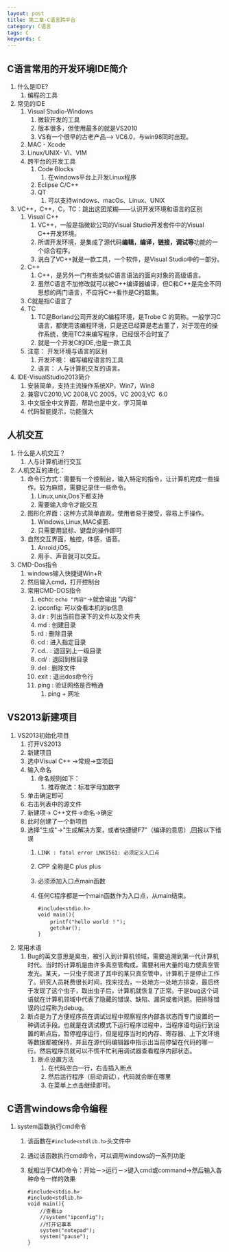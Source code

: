 ```yaml
---
layout: post
title: 第二章-C语言跨平台
category: C语言
tags: C
keywords: C 
---
```


## C语言常用的开发环境IDE简介
1. 什么是IDE?
    1. 编程的工具
2. 常见的IDE
    1. Visual Studio-Windows
        1. 微软开发的工具
        2. 版本很多，但使用最多的就是VS2010
        3. VS有一个很早的古老产品--> VC6.0，与win98同时出现。
    2. MAC - Xcode
    3. Linux/UNIX- VI、VIM
    4. 跨平台的开发工具
        1. Code Blocks
            1. 在windows平台上开发Linux程序
        2. Eclipse C/C++
        3. QT
            1. 可以支持windows、macOs、Linux、UNIX
3. VC++，C++，C，TC：跳出这团浆糊——认识开发环境和语言的区别
    1. Visual C++
        1. VC++，一般是指微软公司的Visual Studio开发套件中的Visual C++开发环境。
        2. 所谓开发环境，是集成了源代码**编辑，编译，链接，调试等**功能的一个综合程序。
        3. 说白了VC++就是一款工具，一个软件，是Visual Studio中的一部分。
    2. C++
        1. C++，是另外一门有些类似C语言语法的面向对象的高级语言。
        2. 虽然C语言不加修改就可以被C++编译器编译，但C和C++是完全不同思想的两门语言，不应将C++看作是C的超集。
    3. C就是指C语言了
    4. TC
        1. TC是Borland公司开发的C编程环境，是Trobe C 的简称。一般学习C语言，都使用该编程环境，只是这已经算是老古董了，对于现在的操作系统，使用TC2来编写程序，已经很不合时宜了
        2. 就是一个开发C的IDE,也是一款工具
    5. 注意： 开发环境与语言的区别
        1. 开发环境： 编写编程语言的工具
        2. 语言： 人与计算机交互的语言。
4. IDE-VisualStudio2013简介 
    1. 安装简单，支持主流操作系统XP，Win7，Win8
    2. 兼容VC2010,VC 2008,VC 2005，VC 2003,VC  6.0
    3. 中文版全中文界面，帮助也是中文，学习简单
    4. 代码智能提示，功能强大

## 人机交互
1. 什么是人机交互？ 
    1. 人与计算机进行交互
2. 人机交互的进化：
    1. 命令行方式：需要有一个控制台，输入特定的指令，让计算机完成一些操作。较为麻烦，需要记录住一些命令。
        1. Linux,unix,Dos下都支持
        2. 需要输入命令才能交互
    2. 图形化界面：这种方式简单直观，使用者易于接受，容易上手操作。
        1. Windows,Linux,MAC桌面.
        2. 只需要用鼠标、键盘的操作即可
    3. 自然交互界面，触控，体感，语音。
        1. Anroid,iOS。
        2. 用手、声音就可以交互。
3. CMD-Dos指令
    1. windows输入快捷键Win+R
    2. 然后输入cmd，打开控制台
    3. 常用CMD-DOS指令 
        1. echo: `echo "内容"`->就会输出 "内容"
        2. ipconfig: 可以查看本机的ip信息
        3. dir : 列出当前目录下的文件以及文件夹
        4. md : 创建目录
        5. rd : 删除目录
        6. cd : 进入指定目录
        7. cd.. : 退回到上一级目录
        8. cd/ : 退回到根目录
        9. del : 删除文件
        10. exit : 退出dos命令行
        11. ping : 验证网络是否畅通
            1. ping + 网址
    
## VS2013新建项目 
1. VS2013初始化项目
    1. 打开VS2013
    2. 新建项目
    3. 选中Visual C++ ->常规->空项目
    4. 输入命名
        1. 命名规则如下：
            1. 推荐做法：标准字母加数字
    5. 单击确定即可
    6. 右击列表中的源文件
    7. 新建项-> C++文件->命名->确定
    8. 此时创建了一个新项目
    9. 选择"生成"->"生成解决方案，或者快捷键F7"（编译的意思）,回报以下错误
        1. `LINK : fatal error LNK1561: 必须定义入口点`
        2. CPP 全称是C plus plus
        3. 必须添加入口点main函数
        4. 任何C程序都是一个main函数作为入口点，从main结束。
            
            ```
            #include<stdio.h>
            void main(){
            	printf("hello world ！");
            	getchar();
            }
            ```
2. 常用术语
    1. Bug的英文意思是臭虫，被引入到计算机领域，需要追溯到第一代计算机时代。当时的计算机是由许多真空管构成，需要利用大量的电力使真空管发光。某天，一只虫子爬进了其中的某只真空管中，计算机于是停止工作了。研究人员耗费很长时间，找来找去，一处地方一处地方排查，最后终于发现了这个虫子，取出虫子后，计算机就恢复了正常。于是bug这个词语就在计算机领域中代表了隐藏的错误、缺陷、漏洞或者问题。把排除错误的过程称为debug。
    2. 断点是为了方便程序员在调试过程中观察程序内部各状态而专门设置的一种调试手段。也就是在调试模式下运行程序过程中，当程序语句运行到设置的断点后，暂停程序运行，但是程序当时的内存、寄存器、上下文环境等数据都被保持，并且在源代码编辑器中指示出当前停留在代码的哪一行。然后程序员就可以不慌不忙利用调试器查看程序内部状态。
        1. 断点设置方法
            1. 在代码空白一行，右击插入断点
            2. 然后运行程序（启动调试），代码就会断在哪里
            3. 在菜单上点击继续即可。
        
## C语言windows命令编程
1. system函数执行cmd命令
    1. 该函数在`#include<stdlib.h>`头文件中
    2. 通过该函数执行cmd命令，可以调用windows的一系列功能
    3. 就相当于CMD命令：开始－>运行－>键入cmd或command->然后输入各种命令一样的效果
        
        ```
        #include<stdio.h>
        #include<stdlib.h>
        void main(){
        	//查看ip
        	//system("ipconfig");
        	//打开记事本
        	system("notepad");
        	system("pause");
        }
        ```



     
        




